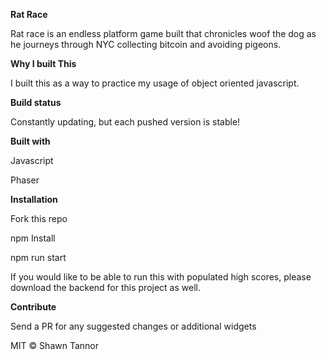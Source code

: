 **Rat Race**

Rat race is an endless platform game built that chronicles woof the dog as he journeys through NYC collecting bitcoin and avoiding pigeons.

**Why I built This**

I built this as a way to practice my usage of object oriented javascript. 

**Build status**

Constantly updating, but each pushed version is stable!

**Built with**

Javascript 

Phaser

**Installation**

Fork this repo 

npm Install 

npm run start

If you would like to be able to run this with populated high scores, please download the backend for this project as well.

**Contribute**

Send a PR for any suggested changes or additional widgets

MIT © Shawn Tannor
